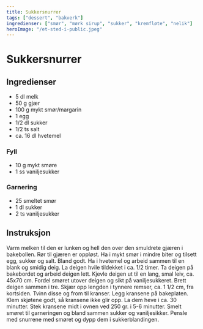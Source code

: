 ```yaml
---
title: Sukkersnurrer
tags: ["dessert", "bakverk"]
ingredienser: ["smør", "mørk sirup", "sukker", "kremfløte", "nelik"]
heroImage: "/et-sted-i-public.jpeg"
---
```


# Sukkersnurrer

## Ingredienser

- 5 dl melk
- 50 g gjær
- 100 g mykt smør/margarin
- 1 egg
- 1/2 dl sukker
- 1/2 ts salt
- ca. 16 dl hvetemel

### Fyll

- 10 g mykt smøre
- 1 ss vaniljesukker

### Garnering

- 25 smeltet smør
- 1 dl sukker
- 2 ts vaniljesukker

## Instruksjon

Varm melken til den er lunken og hell den over den smuldrete gjæren i bakebollen. Rør til gjæren er oppløst. Ha i mykt smør i mindre biter og tilsett egg, sukker og salt. Bland godt. Ha i hvetemel og arbeid sammen til en blank og smidig deig. La deigen hvile tildekket i ca. 1/2 timer. Ta deigen på bakebordet og arbeid deigen lett. Kjevle deigen ut til en lang, smal leiv, ca. 45x70 cm. Fordel smøret utover deigen og sikt på vaniljesukkeret. Brett deigen sammen i tre. Skjær opp lengden i tynnere remser, ca. 1 1/2 cm, fra kortsiden. Tvinn disse og from til kranser. Legg kransene på bakeplaten. Klem skjøtene godt, så kransene ikke glir opp. La dem heve i ca. 30 minutter. Stek kransene midt i ovnen ved 250 gr. i 5-6 minutter. Smelt smøret til garneringen og bland sammen sukker og vaniljesikker. Pensle med snurrene med smøret og dypp dem i sukkerblandingen.
